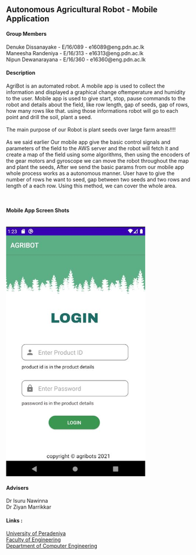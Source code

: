 <!DOCTYPE html>
<html>
<head>
	<h2>Autonomous Agricultural Robot - Mobile Application</h2>
</head>
<body>
	<h4>Group Members</h4>
		<div>
			<div>Denuke Dissanayake - E/16/089 - e16089@eng.pdn.ac.lk</div>
			<div>Maneesha Randeniya - E/16/313 - e16313@eng.pdn.ac.lk</div>
			<div>Nipun Dewanarayana - E/16/360 - e16360@eng.pdn.ac.lk</div>
		</div>
    <h4>Description</h4>
		<p>
			<div>AgriBot is an automated robot. A mobile app is used to collect the information and displayed a graphical change oftemperature and humidity to the user. Mobile app is used to give start, stop, pause commands to the robot and details about the field, like row length, gap of seeds, gap of rows, how many rows like that.
using those informations robot will go to each point and drill the soil, plant a seed.
      </div><br>
			<div>The main purpose of our Robot is plant seeds over large farm areas!!!!</div><br>
      <div>As we said earlier Our mobile app give the basic control signals and parameters of the field to the AWS server and the robot will fetch it and create a map of the field using some algorithms, then using the encoders of the gear motors and gyroscope we can move the robot throughout the map and plant the seeds, After we send the basic params from our mobile app whole process works as a autonomous manner. User have to give the number of rows he want to seed, gap between two seeds and two rows and length of a each row. Using this method, we can cover the whole area.
      </div>
		</p>
	<br>
	<h4>Mobile App Screen Shots</h4>
	<br>
	<div>
		<img src="ui1.JPG" >
	</div>
	
   <h4>Advisers</h4>
    <div> Dr Isuru Nawinna </div>
    <div> Dr Ziyan Marrikkar </div>
		<h4>Links :</h4>
			<div>
				<div><a href="https://www.pdn.ac.lk/academics/academics.php/ "> University of Peradeniya</a> </div>
				<div><a href="http://eng.pdn.ac.lk/"> Faculty of Engineering</a></div>
        <div><a href="http://www.ce.pdn.ac.lk/"> Department of Computer Engineering </a> </div>
			</div>
	
	
</body>
</html>
